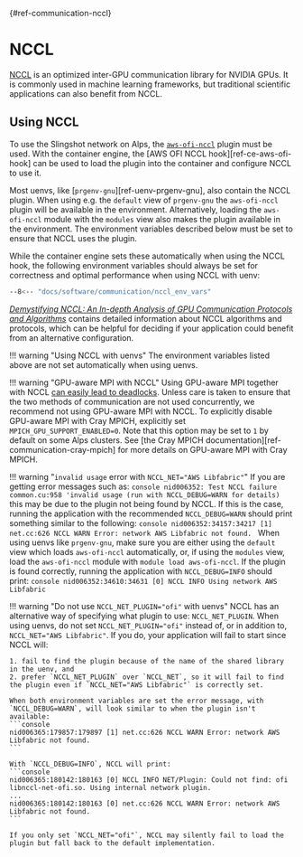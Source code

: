 [](){#ref-communication-nccl}
# NCCL

[NCCL](https://developer.nvidia.com/nccl) is an optimized inter-GPU communication library for NVIDIA GPUs.
It is commonly used in machine learning frameworks, but traditional scientific applications can also benefit from NCCL.

## Using NCCL

To use the Slingshot network on Alps, the [`aws-ofi-nccl`](https://github.com/aws/aws-ofi-nccl) plugin must be used.
With the container engine, the [AWS OFI NCCL hook][ref-ce-aws-ofi-hook] can be used to load the plugin into the container and configure NCCL to use it.

Most uenvs, like [`prgenv-gnu`][ref-uenv-prgenv-gnu], also contain the NCCL plugin.
When using e.g. the `default` view of `prgenv-gnu` the `aws-ofi-nccl` plugin will be available in the environment.
Alternatively, loading the `aws-ofi-nccl` module with the `modules` view also makes the plugin available in the environment.
The environment variables described below must be set to ensure that NCCL uses the plugin.

While the container engine sets these automatically when using the NCCL hook, the following environment variables should always be set for correctness and optimal performance when using NCCL with uenv:

```bash
--8<-- "docs/software/communication/nccl_env_vars"
```

[_Demystifying NCCL: An In-depth Analysis of GPU Communication Protocols and Algorithms_](https://arxiv.org/abs/2507.04786v2) contains detailed information about NCCL algorithms and protocols, which can be helpful for deciding if your application could benefit from an alternative configuration.

!!! warning "Using NCCL with uenvs"
    The environment variables listed above are not set automatically when using uenvs.

!!! warning "GPU-aware MPI with NCCL"
    Using GPU-aware MPI together with NCCL [can easily lead to deadlocks](https://docs.nvidia.com/deeplearning/nccl/user-guide/docs/mpi.html#inter-gpu-communication-with-cuda-aware-mpi).
    Unless care is taken to ensure that the two methods of communication are not used concurrently, we recommend not using GPU-aware MPI with NCCL.
    To explicitly disable GPU-aware MPI with Cray MPICH, explicitly set `MPICH_GPU_SUPPORT_ENABLED=0`.
    Note that this option may be set to `1` by default on some Alps clusters.
    See [the Cray MPICH documentation][ref-communication-cray-mpich] for more details on GPU-aware MPI with Cray MPICH.

!!! warning "`invalid usage` error with `NCCL_NET="AWS Libfabric"`"
    If you are getting error messages such as:
    ```console
    nid006352: Test NCCL failure common.cu:958 'invalid usage (run with NCCL_DEBUG=WARN for details)
    ```
    this may be due to the plugin not being found by NCCL.
    If this is the case, running the application with the recommended `NCCL_DEBUG=WARN` should print something similar to the following:
    ```console
    nid006352:34157:34217 [1] net.cc:626 NCCL WARN Error: network AWS Libfabric not found.
    ```
    When using uenvs like `prgenv-gnu`, make sure you are either using the `default` view which loads `aws-ofi-nccl` automatically, or, if using the `modules` view, load the `aws-ofi-nccl` module with `module load aws-ofi-nccl`.
    If the plugin is found correctly, running the application with `NCCL_DEBUG=INFO` should print:
    ```console
    nid006352:34610:34631 [0] NCCL INFO Using network AWS Libfabric
    ```

!!! warning "Do not use `NCCL_NET_PLUGIN="ofi"` with uenvs"
    NCCL has an alternative way of specifying what plugin to use: `NCCL_NET_PLUGIN`.
    When using uenvs, do not set `NCCL_NET_PLUGIN="ofi"` instead of, or in addition to, `NCCL_NET="AWS Libfabric"`.
    If you do, your application will fail to start since NCCL will:

    1. fail to find the plugin because of the name of the shared library in the uenv, and
    2. prefer `NCCL_NET_PLUGIN` over `NCCL_NET`, so it will fail to find the plugin even if `NCCL_NET="AWS Libfabric"` is correctly set.
    
    When both environment variables are set the error message, with `NCCL_DEBUG=WARN`, will look similar to when the plugin isn't available:
    ```console
    nid006365:179857:179897 [1] net.cc:626 NCCL WARN Error: network AWS Libfabric not found.
    ```
    
    With `NCCL_DEBUG=INFO`, NCCL will print:
    ```console
    nid006365:180142:180163 [0] NCCL INFO NET/Plugin: Could not find: ofi libnccl-net-ofi.so. Using internal network plugin.
    ...
    nid006365:180142:180163 [0] net.cc:626 NCCL WARN Error: network AWS Libfabric not found.
    ```
    
    If you only set `NCCL_NET="ofi"`, NCCL may silently fail to load the plugin but fall back to the default implementation.

